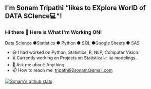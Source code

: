 ## I'm Sonam Tripathi “likes to EXplore WorlD of DATA SCIence💻"!  

### Hi there 👋  Here is What I'm Working ON!
Data Science ●Statistics ● Python ● SQL ●Google Sheets ● SAS

- 😃 I had worked on Python, Statistics, R, NLP, Computer Vision. 
- ⏳ Currently working on Projects on Statistical📈 📊 modelings..
- 💬 Ask me about: Anything..
- 📫 How to reach me: tripathi92sonam@gmail.com

[![Sonam's github stats](https://github-readme-stats.vercel.app/api?username=sonamtripathi)](https://github.com/sonamtripathi/github-readme-stats)
